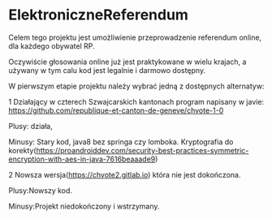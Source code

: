 # ElektroniczneReferendum
Celem tego projektu jest umożliwienie przeprowadzenie referendum online, dla każdego obywatel RP.

Oczywiście głosowania online już jest praktykowane w wielu krajach, a używany w tym calu kod jest legalnie i darmowo dostępny. 
 
W pierwszym etapie projektu należy wybrać jedną z dostępnych alternatyw:
 
1 Działający w czterech Szwajcarskich kantonach program napisany w javie:
https://github.com/republique-et-canton-de-geneve/chvote-1-0
 
Plusy: działa,

Minusy: Stary kod, java8 bez springa czy lomboka. 
Kryptografia do korekty(https://proandroiddev.com/security-best-practices-symmetric-encryption-with-aes-in-java-7616beaaade9)
 
 
2 Nowsza wersja(https://chvote2.gitlab.io) która nie jest dokończona.
 
Plusy:Nowszy kod.

Minusy:Projekt niedokończony i wstrzymany.
